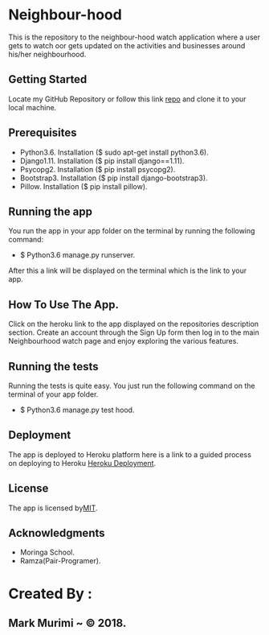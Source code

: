 # Neighbour-hood
This is the repository to the neighbour-hood watch application where a user gets to watch oor gets updated on the activities and businesses around his/her neighbourhood.

## Getting Started
Locate my GitHub Repository or follow this link [repo](https://github.com/markmurimi/neighbour-hood) and clone it to your local machine.

## Prerequisites
* Python3.6. Installation ($ sudo apt-get install python3.6).
* Django1.11. Installation ($ pip install django==1.11).
* Psycopg2. Installation ($ pip install psycopg2).
* Bootstrap3. Installation ($ pip install django-bootstrap3).
* Pillow. Installation ($ pip install pillow).

## Running the app
You run the app in your app folder on the terminal by running the following command:
* $ Python3.6 manage.py runserver.

After this a link will be displayed on the terminal which is the link to your app.

## How To Use The App.
Click on the heroku link to the app displayed on the repositories description section. Create an account through the Sign Up form then log in to the main Neighbourhood watch page and enjoy exploring the various features.

## Running the tests
Running the tests is quite easy. You just run the following command on the terminal of your app folder.
* $ Python3.6 manage.py test hood.

## Deployment
The app is deployed to Heroku platform here is a link to a guided process on deploying to Heroku [Heroku Deployment](https://docs.google.com/document/d/181ZqRfJg7B-8EfzB9HJ8FvzAKXR0y5ccZC6bIeafbv0/edit).

## License
The app is licensed by[MIT](https://github.com/markmurimi/neighbour-hood-/blob/master/LICENSE).

## Acknowledgments
* Moringa School.
* Ramza(Pair-Programer).

# Created By :
## Mark Murimi ~ © 2018.    
